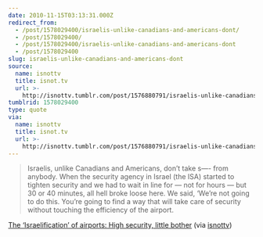 ```yaml
---
date: 2010-11-15T03:13:31.000Z
redirect_from:
  - /post/1578029400/israelis-unlike-canadians-and-americans-dont/
  - /post/1578029400/
  - /post/1578029400/israelis-unlike-canadians-and-americans-dont
  - /post/1578029400
slug: israelis-unlike-canadians-and-americans-dont
source:
  name: isnottv
  title: isnot.tv
  url: >-
    http://isnottv.tumblr.com/post/1576880791/israelis-unlike-canadians-and-americans-dont
tumblrid: 1578029400
type: quote
via:
  name: isnottv
  title: isnot.tv
  url: >-
    http://isnottv.tumblr.com/post/1576880791/israelis-unlike-canadians-and-americans-dont
---
```

> Israelis, unlike Canadians and Americans, don’t take s—- from anybody. When the security agency in Israel (the ISA) started to tighten security and we had to wait in line for — not for hours — but 30 or 40 minutes, all hell broke loose here. We said, ‘We’re not going to do this. You’re going to find a way that will take care of security without touching the efficiency of the airport.

<a href="http://www.thestar.com/news/world/article/744199---israelification-high-security-little-bother">The ‘Israelification’ of airports: High security, little bother</a> (via <a href="http://isnot.tv/" class="tumblr_blog">isnottv</a>)

